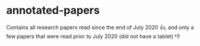 # annotated-papers
Contains all research papers read since the end of July 2020 :+1:, and only a few papers that were read prior to July 2020 (did not have a tablet) :-1:
